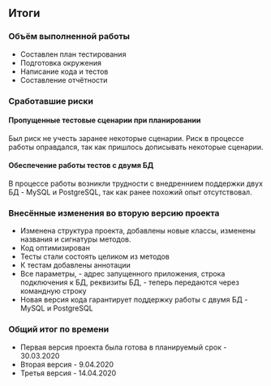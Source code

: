 ## Итоги

### Объём выполненной работы

* Составлен план тестирования
* Подготовка окружения
* Написание кода и тестов
* Составление отчётности

### Сработавшие риски

#### Пропущенные тестовые сценарии при планировании

Был риск не учесть заранее некоторые сценарии. Риск в процессе работы оправдался, так как пришлось дописывать некоторые сценарии.

#### Обеспечение работы тестов с двумя БД

В процессе работы возникли трудности с внедреннием поддержки двух БД - MySQL и PostgreSQL, так как ранее похожий опыт отсутствовал.

### Внесённые изменения во вторую версию проекта

* Изменена структура проекта, добавлены новые классы, изменены названия и сигнатуры методов.
* Код оптимизирован
* Тесты стали состоять целиком из методов
* К тестам добавлены аннотации
* Все параметры, - адрес запущенного приложения, строка подключения к БД, реквизиты БД, - теперь передаются через командную строку
* Новая версия кода гарантирует поддержку работы с двумя БД - MySQL и PostgreSQL

### Общий итог по времени

* Первая версия проекта была готова в планируемый срок - 30.03.2020
* Вторая версия - 9.04.2020
* Третья версия - 14.04.2020


